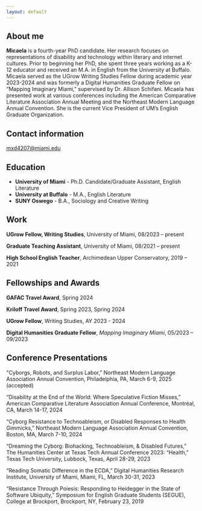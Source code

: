 ```yaml
---
layout: default
---
```


## About me

**Micaela** is a fourth-year PhD candidate. Her research focuses on representations of disability and technology within literary and internet cultures. Prior to beginning her PhD, she spent three years working as a K-12 educator and received an M.A. in English from the University at Buffalo. Micaela served as the UGrow Writing Studies Fellow during academic year 2023-2024 and was formerly a Digital Humanities Graduate Fellow on “Mapping Imaginary Miami,” supervised by Dr. Allison Schifani. Micaela has presented work at various conferences including the American Comparative Literature Association Annual Meeting and the Northeast Modern Language Annual Convention. She is the current Vice President of UM’s English Graduate Organization.

## Contact information
mxd4207@miami.edu

## Education
- **University of Miami** - Ph.D. Candidate/Graduate Assistant, English Literature
- **University at Buffalo** - M.A., English Literature
- **SUNY Oswego** - B.A., Sociology and Creative Writing

## Work
**UGrow Fellow, Writing Studies**, University of Miami, 08/2023 – present

**Graduate Teaching Assistant**, University of Miami, 08/2021 – present 

**High School English Teacher**, Archimedean Upper Conservatory, 2019 – 2021

## Fellowships and Awards
**GAFAC Travel Award**, Spring 2024

**Kriloff Travel Award**, Spring 2023, Spring 2024

**UGrow Fellow**, Writing Studies, AY 2023 - 2024

**Digital Humanities Graduate Fellow**, *Mapping Imaginary Miami*, 05/2023 – 09/2023

## Conference Presentations 
"Cyborgs, Robots, and Surplus Labor," Northeast Modern Language Association Annual Convention, Philadelphia, PA, March 6-9, 2025 (accepted)

“Disability at the End of the World: Where Speculative Fiction Misses,” American Comparative Literature Association Annual Conference, Montréal, CA, March 14-17, 2024

“Cyborg Resistance to Technoableism, or Disabled Responses to Health Gimmicks,” Northeast Modern Language Association Annual Convention, Boston, MA, March 7-10, 2024

“Dreaming the Cyborg: Biohacking, Technoableism, & Disabled Futures,” The Humanities Center at Texas Tech Annual Conference 2023: “Health,” Texas Tech University, Lubbock, Texas, April 28-29, 2023

“Reading Somatic Difference in the ECDA,” Digital Humanities Research Institute, University of Miami, Miami, FL, March 30-31, 2023

“Resistance Through Poiesis: Responding to Heidegger in the State of Software Ubiquity,” Symposium for English Graduate Students (SEGUE), College at Brockport, Brockport, NY, February 23, 2019



